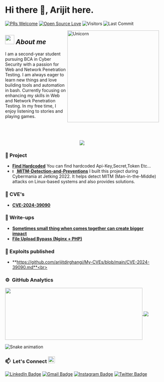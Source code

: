 # Hi there 👋, Arijit here. 

[![PRs Welcome](https://img.shields.io/badge/PRs-welcome-brightgreen.svg?style=flat&logo=github)](https://github.com/arijitdirghangi)
[![Open Source Love](https://badges.frapsoft.com/os/v1/open-source.svg?v=103)](https://github.com/arijitdirghangi)
<img alt="Visitors" src="https://komarev.com/ghpvc/?username=arijitdirghangi&style=flat&labelColor=black&logo=github&label=PROFILE+VIEWS&color=29bf12">
<img alt="Last Commit" src="https://img.shields.io/github/last-commit/arijitdirghangi/arijitdirghangi?logo=markdown&label=LAST+UPDATE&color=29bf12&style=flat">

<img align="right" width=300px alt="Unicorn" src="https://c.tenor.com/GN73MKBawZYAAAAi/busy-cute.gif" />

## <img src="https://media.giphy.com/media/ObNTw8Uzwy6KQ/giphy.gif" width="30px">&nbsp;***About me***
I am a second-year student pursuing BCA in Cyber Security with a passion for Web and Network Penetration Testing. I am always eager to learn new things and love building tools and automation in bash. Currently focusing on enhancing my skills in Web and Network Penetration Testing. In my free time, I enjoy listening to stories and playing games.

<br />
<h1 align="center">
  <a href="https://git.io/typing-svg">
    <img src="https://readme-typing-svg.herokuapp.com/?color=%2330DCCE&lines=|Glad+to+see+you+here!%20:)|&center=true&size=30">
  </a>
</h1>


### :microscope: Project

* **[Find Hardcoded](https://github.com/arijitdirghangi/Find-Hardcoded)** You can find hardcoded Api-Key,Secret,Token Etc...
* **[ <img src="https://encrypted-tbn0.gstatic.com/images?q=tbn:ANd9GcQeVOteejinhgpZJ_jPME-JwXaH84aHkVLUgVf2mzPgjYn0znu8lQuRpnBVGmt01lmhXLU&usqp=CAU" alt="logo" width="12px"> MITM-Detection-and-Preventions](https://github.com/arijitdirghangi/MITM-Detection-and-Preventions)** I built this project during Cybermania at Jetking 2022. It helps detect MITM (Man-in-the-Middle) attacks on Linux-based systems and also provides solutions.


### :mag_right: CVE's

* **[CVE-2024-39090](https://cve.mitre.org/cgi-bin/cvename.cgi?name=CVE-2024-39090)** <br>
<!--*--> 

### :closed_book: Write-ups
* **[Sometimes small thing when comes together can create bigger impact](https://medium.com/@arijitdirghangi/sometimes-small-thing-when-comes-together-can-create-bigger-impact-b0608362c04b)** <br>
* **[File Upload Bypass (Nginx + PHP)](https://medium.com/@arijitdirghangi/file-upload-bypass-nginx-php-a1c062290c4e)** <br>



### :syringe: Exploits published

* **https://github.com/arijitdirghangi/My-CVEs/blob/main/CVE-2024-39090.md**<br> 


### ⚙️ &nbsp;GitHub Analytics

<a href="https://github.com/arijitdirghangi/github-readme-stats">
  <img width=450 height=170 align="center" src="https://github-readme-stats.vercel.app/api?username=arijitdirghangi&theme=midnight-purple&show_icons=true&bg_color=0D1117&hide_border=true" />
</a>
<a href="https://github.com/arijitdirghangi/github-readme-stats">
  <img align="center" src="https://github-readme-stats.vercel.app/api/top-langs/?username=arijitdirghangi&theme=midnight-purple&layout=compact&bg_color=0D1117&hide_border=true" />
</a>

![Snake animation](https://raw.githubusercontent.com/arijitdirghangi/arijitdirghangi/main/Images/snake-animation.svg)


<h3 align="left">📫 &nbsp;Let's Connect  <img src="https://raw.githubusercontent.com/arijitdirghangi/arijitdirghangi/main/Images/handshake.gif" height="22px"></h3>
<p align="center">
  
[![LinkedIn Badge](https://img.shields.io/badge/-arijitdirghangi-blue?style=flat-square&logo=Linkedin&logoColor=white&link=https://www.linkedin.com/in/arijitdirghangi/)](https://www.linkedin.com/in/arijitdirghangi/)
[![Gmail Badge](https://img.shields.io/badge/-arijitdirghanji429@gmail.com-red?style=flat-square&logo=Gmail&logoColor=white)](mailto:arijitdirghanji429@gmail.com)
[![Instagram Badge](https://img.shields.io/badge/-arijit_dir-%23E4405F?style=flat-square&logo=Instagram&logoColor=white)](https://www.instagram.com/arijit_dir/)
[![Twitter Badge](https://img.shields.io/badge/-Arijit_Dir-blue?style=flat-square&logo=Twitter&logoColor=white)](https://x.com/Arijit_Dir)


